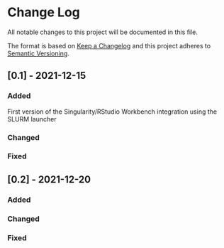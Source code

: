 # Change Log
All notable changes to this project will be documented in this file.
 
The format is based on [Keep a Changelog](http://keepachangelog.com/)
and this project adheres to [Semantic Versioning](http://semver.org/).
 
## [0.1] - 2021-12-15
  
### Added

First version of the Singularity/RStudio Workbench integration using the SLURM launcher
 
### Changed
  
### Fixed
 
## [0.2] - 2021-12-20
 
### Added
   
### Changed
 
### Fixed
 
